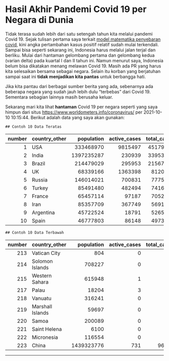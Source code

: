 Hasil Akhir Pandemi Covid 19 per Negara di Dunia
================

Tidak terasa sudah lebih dari satu setengah tahun kita melalui pandemi
Covid 19. Sejak tulisan pertama saya terkait [model matematika
penyebaran covid](https://ikanx101.com/blog/covid/), kini angka
pertambahan kasus positif relatif sudah mulai terkendali. Sampai bisa
seperti sekarang ini, Indonesia harus melalui jalan terjal dan berliku.
Mulai dari hantaman gelombang pertama dan gelombang kedua (varian delta)
pada kuartal I dan II tahun ini. Namun menurut saya, Indonesia belum
bisa dikatakan menang melawan Covid 19. Masih ada PR yang harus kita
selesaikan bersama sebagai negara. Selain itu korban yang berjatuhan
sampai saat ini **tidak menjadikan kita pantas** untuk berbangga hati.

Jika kita pantau dari berbagai sumber berita yang ada, sebenarnya ada
beberapa negara yang sudah jauh lebih dulu “terbebas” dari Covid 19.
Sementara sebagian lainnya masih berusaha keluar.

Sekarang mari kita lihat **hantaman** Covid 19 per negara seperti yang
saya himpun dari situs <https://www.worldometers.info/coronavirus/> per
2021-10-10 10:15:44. Berikut adalah data yang saya akan
gunakan:

    ## Contoh 10 Data Teratas

| number | country\_other | population | active\_cases | total\_cases | total\_recovered | total\_deaths | ratio\_sakit | ratio\_aktif | ratio\_death | ratio\_cured |
| -----: | :------------- | ---------: | ------------: | -----------: | ---------------: | ------------: | -----------: | -----------: | -----------: | -----------: |
|      1 | USA            |  333468970 |       9815497 |     45179209 |         34630654 |        733058 |    0.1354825 |    0.2172569 |    0.0162256 |    0.7665175 |
|      2 | India          | 1397235287 |        230939 |     33953475 |         33271915 |        450621 |    0.0243005 |    0.0068016 |    0.0132717 |    0.9799266 |
|      3 | Brazil         |  214479029 |        295953 |     21567181 |         20670348 |        600880 |    0.1005561 |    0.0137224 |    0.0278609 |    0.9584168 |
|      4 | UK             |   68339166 |       1363398 |      8120713 |          6619618 |        137697 |    0.1188296 |    0.1678914 |    0.0169563 |    0.8151523 |
|      5 | Russia         |  146014021 |        700831 |      7775365 |          6858119 |        216415 |    0.0532508 |    0.0901348 |    0.0278334 |    0.8820318 |
|      6 | Turkey         |   85491480 |        482494 |      7416182 |          6867704 |         65984 |    0.0867476 |    0.0650596 |    0.0088973 |    0.9260431 |
|      7 | France         |   65457114 |         97187 |      7052520 |          6838289 |        117044 |    0.1077426 |    0.0137805 |    0.0165961 |    0.9696235 |
|      8 | Iran           |   85357709 |        367749 |      5691634 |          5201515 |        122370 |    0.0666798 |    0.0646122 |    0.0215000 |    0.9138878 |
|      9 | Argentina      |   45722524 |         18791 |      5265528 |          5131279 |        115458 |    0.1151627 |    0.0035687 |    0.0219271 |    0.9745042 |
|     10 | Spain          |   46777803 |         86148 |      4973619 |          4800693 |         86778 |    0.1063243 |    0.0173210 |    0.0174477 |    0.9652314 |

    ## Contoh 10 Data Terbawah

| number | country\_other   | population | active\_cases | total\_cases | total\_recovered | total\_deaths | ratio\_sakit | ratio\_aktif | ratio\_death | ratio\_cured |
| -----: | :--------------- | ---------: | ------------: | -----------: | ---------------: | ------------: | -----------: | -----------: | -----------: | -----------: |
|    213 | Vatican City     |        804 |             0 |           27 |               27 |            NA |    0.0335821 |    0.0000000 |           NA |    1.0000000 |
|    214 | Solomon Islands  |     708227 |             0 |           20 |               20 |            NA |    0.0000282 |    0.0000000 |           NA |    1.0000000 |
|    215 | Western Sahara   |     615948 |             1 |           10 |                8 |             1 |    0.0000162 |    0.1000000 |    0.1000000 |    0.8000000 |
|    217 | Palau            |      18204 |             3 |            8 |                5 |            NA |    0.0004395 |    0.3750000 |           NA |    0.6250000 |
|    218 | Vanuatu          |     316241 |             0 |            4 |                3 |             1 |    0.0000126 |    0.0000000 |    0.2500000 |    0.7500000 |
|    219 | Marshall Islands |      59697 |             0 |            4 |                4 |            NA |    0.0000670 |    0.0000000 |           NA |    1.0000000 |
|    220 | Samoa            |     200089 |             0 |            3 |                3 |            NA |    0.0000150 |    0.0000000 |           NA |    1.0000000 |
|    221 | Saint Helena     |       6100 |             0 |            2 |                2 |            NA |    0.0003279 |    0.0000000 |           NA |    1.0000000 |
|    222 | Micronesia       |     116554 |             0 |            1 |                1 |            NA |    0.0000086 |    0.0000000 |           NA |    1.0000000 |
|    223 | China            | 1439323776 |           731 |        96398 |            91031 |          4636 |    0.0000670 |    0.0075831 |    0.0480923 |    0.9443246 |

-----
